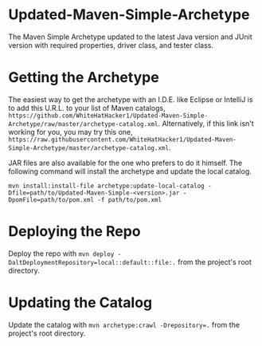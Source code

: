 # Updated-Maven-Simple-Archetype
The Maven Simple Archetype updated to the latest Java version and JUnit version with required properties, driver class, and tester class.


# Getting the Archetype 
The easiest way to get the archetype with an I.D.E. like Eclipse or IntelliJ is to add this U.R.L. to your list of Maven catalogs, `https://github.com/WhiteHatHacker1/Updated-Maven-Simple-Archetype/raw/master/archetype-catalog.xml`. Alternatively, if this link isn't working for you, you may try this one, `https://raw.githubusercontent.com/WhiteHatHacker1/Updated-Maven-Simple-Archetype/master/archetype-catalog.xml`.

JAR files are also available for the one who prefers to do it himself. The following command will install the archetype and update the local catalog.

`mvn install:install-file archetype:update-local-catalog -Dfile=path/to/Updated-Maven-Simple-<version>.jar -DpomFile=path/to/pom.xml -f path/to/pom.xml`


# Deploying the Repo
Deploy the repo with `mvn deploy -DaltDeploymentRepository=local::default::file:.` from the project's root directory.


# Updating the Catalog
Update the catalog with `mvn archetype:crawl -Drepository=.` from the project's root directory.
